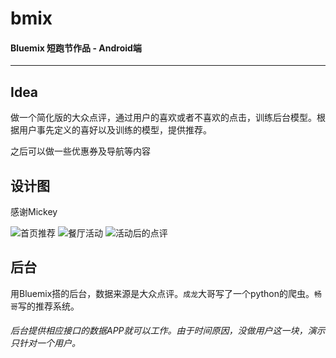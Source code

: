 # bmix
#### Bluemix 短跑节作品 - Android端

---
## Idea
做一个简化版的大众点评，通过用户的喜欢或者不喜欢的点击，训练后台模型。根据用户事先定义的喜好以及训练的模型，提供推荐。

之后可以做一些优惠券及导航等内容

## 设计图

感谢Mickey

![首页推荐](http://res.cloudinary.com/denrcs4mp/image/upload/c_scale,w_300/v1441288889/Homepage.jpg)
![餐厅活动](http://res.cloudinary.com/denrcs4mp/image/upload/c_scale,w_300/v1441288985/coupon_direction.jpg)
![活动后的点评](http://res.cloudinary.com/denrcs4mp/image/upload/c_scale,w_300/v1441289021/Ranking.jpg)


## 后台
用Bluemix搭的后台，数据来源是大众点评。`成龙`大哥写了一个python的爬虫。`畅哥`写的推荐系统。

###### 后台提供相应接口的数据APP就可以工作。由于时间原因，没做用户这一块，演示只针对一个用户。
